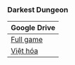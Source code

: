 ### **Darkest Dungeon**

| Google Drive |
|--------------|
| [Full game](https://docs.google.com/uc?id=160WMfej84jFI9NqLhxNrQoNMNzThXTMk) |
| [Việt hóa](https://linkneverdie.net/f/ccf9a418-cddf-4c18-a14f-2c7278fc5f05) | 

